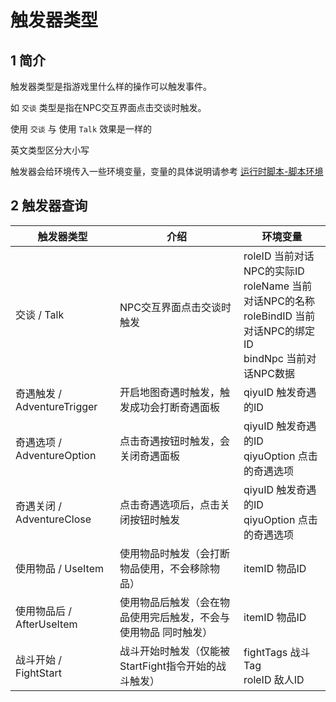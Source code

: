 # 触发器类型

## 1 简介
触发器类型是指游戏里什么样的操作可以触发事件。

如 `交谈` 类型是指在NPC交互界面点击交谈时触发。

使用 `交谈` 与 使用 `Talk` 效果是一样的

英文类型区分大小写

触发器会给环境传入一些环境变量，变量的具体说明请参考 [运行时脚本-脚本环境](运行时脚本.md)

## 2 触发器查询

|触发器类型|介绍|环境变量|
| - | - | - |
|交谈 / Talk|NPC交互界面点击交谈时触发|roleID 当前对话NPC的实际ID<br/>roleName 当前对话NPC的名称<br/>roleBindID 当前对话NPC的绑定ID<br/>bindNpc 当前对话NPC数据|
|奇遇触发 / AdventureTrigger|开启地图奇遇时触发，触发成功会打断奇遇面板|qiyuID 触发奇遇的ID|
|奇遇选项 / AdventureOption|点击奇遇按钮时触发，会关闭奇遇面板|qiyuID 触发奇遇的ID<br/>qiyuOption 点击的奇遇选项
|奇遇关闭 / AdventureClose|点击奇遇选项后，点击关闭按钮时触发|qiyuID 触发奇遇的ID<br/>qiyuOption 点击的奇遇选项
|使用物品 / UseItem|使用物品时触发（会打断物品使用，不会移除物品）|itemID 物品ID
|使用物品后 / AfterUseItem|使用物品后触发（会在物品使用完后触发，不会与 使用物品 同时触发）|itemID 物品ID
|战斗开始 / FightStart|战斗开始时触发（仅能被StartFight指令开始的战斗触发）|fightTags 战斗Tag<br/>roleID 敌人ID|
